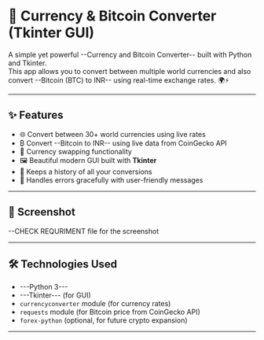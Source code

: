 # 💱 Currency & Bitcoin Converter (Tkinter GUI)

A simple yet powerful --Currency and Bitcoin Converter-- built with Python and Tkinter.  
This app allows you to convert between multiple world currencies and also convert --Bitcoin (BTC) to INR-- using real-time exchange rates. 🌍⚡

---

## ✨ Features

- 🌐 Convert between 30+ world currencies using live rates  
- ₿ Convert --Bitcoin to INR-- using live data from CoinGecko API  
- 🔄 Currency swapping functionality  
- 🖼️ Beautiful modern GUI built with **Tkinter**  
- 📜 Keeps a history of all your conversions  
- 🚫 Handles errors gracefully with user-friendly messages  

---

## 📸 Screenshot

--CHECK REQURIMENT file for the screenshot

---

## 🛠️ Technologies Used

- ---Python 3---
- ---Tkinter--- (for GUI)
- `currencyconverter` module (for currency rates)
- `requests` module (for Bitcoin price from CoinGecko API)
- `forex-python` (optional, for future crypto expansion)

---
